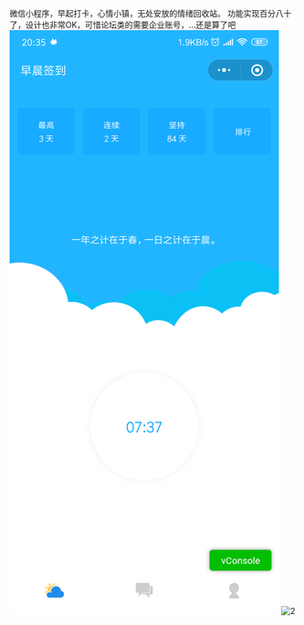 微信小程序，早起打卡，心情小镇，无处安放的情绪回收站。
功能实现百分八十了，设计也非常OK，可惜论坛类的需要企业账号，...还是算了吧
![1](https://github.com/wsydxiangwang/sign-in/blob/master/miniprogram/images/1.png)
![2](https://github.com/wsydxiangwang/sign-in/blob/master/miniprogram/images/1(2).jpg)

